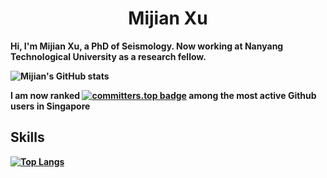 <h1 align="center"><strong> Mijian Xu <strong/></h1>
  
Hi, I'm Mijian Xu, a PhD of Seismology. Now working at Nanyang Technological University as a research fellow.

![Mijian's GitHub stats](https://github-readme-stats.vercel.app/api?username=xumi1993&show_icons=true)

I am now ranked [![committers.top badge](https://user-badge.committers.top/singapore/xumi1993.svg)](https://user-badge.committers.top/singapore/xumi1993) among the most active Github users in Singapore
<!--  ## Open source software

<a href="https://github.com/xumi1993/seispy">
  <img align="center" src="https://github-readme-stats.vercel.app/api/pin/?username=xumi1993&repo=seispy&theme=buefy" />
</a>
<a href="https://github.com/xumi1993/bqmail">
  <img align="center" src="https://github-readme-stats.vercel.app/api/pin/?username=xumi1993&repo=bqmail&theme=buefy" />
</a>
<a href="https://github.com/MIGG-NTU/PyTomoATT">
  <img align="center" src="https://github-readme-stats.vercel.app/api/pin/?username=MIGG-NTU&repo=PyTomoATT&theme=buefy" />
</a>
<a href="https://github.com/xumi1993/mccc">
  <img align="center" src="https://github-readme-stats.vercel.app/api/pin/?username=xumi1993&repo=mccc&theme=buefy" />
</a>
<a href="https://github.com/xumi1993/STALTA">
  <img align="center" src="https://github-readme-stats.vercel.app/api/pin/?username=xumi1993&repo=STALTA&theme=buefy" />
</a>
<a href="https://github.com/xumi1993/CCCN">
  <img align="center" src="https://github-readme-stats.vercel.app/api/pin/?username=xumi1993&repo=CCCN&theme=buefy" />
</a>
 -->
## Skills

[![Top Langs](https://github-readme-stats.vercel.app/api/top-langs/?username=xumi1993&hide=jupyter%20notebook,java,matlab,m,perl,javascript,html,shell,css,scss&layout=compact&theme=buefy)](https://github.com/xumi1993/github-readme-stats)

<!--
[![Mijian's WakaTime stats](https://github-readme-stats.vercel.app/api/wakatime?username=xumi1993)](https://github.com/anuraghazra/github-readme-stats)
**xumi1993/xumi1993** is a ✨ _special_ ✨ repository because its `README.md` (this file) appears on your GitHub profile.

Here are some ideas to get you started:

- 🔭 I’m currently working on ...
- 🌱 I’m currently learning ...
- 👯 I’m looking to collaborate on ...
- 🤔 I’m looking for help with ...
- 💬 Ask me about ...
- 📫 How to reach me: ...
- 😄 Pronouns: ...
- ⚡ Fun fact: ...
-->

